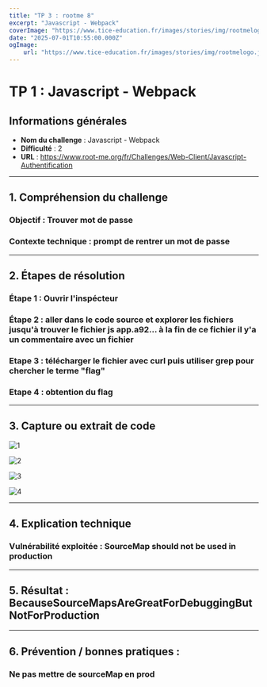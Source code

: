 ```yaml
---
title: "TP 3 : rootme 8"
excerpt: "Javascript - Webpack"
coverImage: "https://www.tice-education.fr/images/stories/img/rootmelogo.jpg"
date: "2025-07-01T10:55:00.000Z"
ogImage:
    url: "https://www.tice-education.fr/images/stories/img/rootmelogo.jpg"
---
```


# TP 1 : Javascript - Webpack

## Informations générales

-   **Nom du challenge** : Javascript - Webpack
-   **Difficulté** : 2
-   **URL** : https://www.root-me.org/fr/Challenges/Web-Client/Javascript-Authentification

---

## 1. Compréhension du challenge

### Objectif : Trouver mot de passe

### Contexte technique : prompt de rentrer un mot de passe

---

## 2. Étapes de résolution

### Étape 1 : Ouvrir l'inspécteur

### Étape 2 : aller dans le code source et explorer les fichiers jusqu'à trouver le fichier js app.a92... à la fin de ce fichier il y'a un commentaire avec un fichier

### Etape 3 : télécharger le fichier avec curl puis utiliser grep pour chercher le terme "flag"

### Etape 4 : obtention du flag

---

## 3. Capture ou extrait de code

![1](https://cdn.discordapp.com/attachments/1020343302052118589/1389539304287633490/Capture_decran_2025-07-01_a_11.31.47.png?ex=6864fcd2&is=6863ab52&hm=a73573363b4ab5dd0140b7c57830051af29d458aa4c57e02e96be96f2f142c67&)

![2](https://cdn.discordapp.com/attachments/1020343302052118589/1389539304782565406/Capture_decran_2025-07-01_a_11.32.06.png?ex=6864fcd2&is=6863ab52&hm=aafd08212b3b7a23fe72aae0afe162af48562219ecd0ad85696d63f54b66ce5d&)

![3](https://cdn.discordapp.com/attachments/1020343302052118589/1389539305147600917/Capture_decran_2025-07-01_a_11.32.31.png?ex=6864fcd2&is=6863ab52&hm=0e5d9e0b4e44fe157c8b9face8f38917753a299b9726c0f27942d39df481b611&)

![4](https://cdn.discordapp.com/attachments/1020343302052118589/1389539305491267674/Capture_decran_2025-07-01_a_11.32.39.png?ex=6864fcd2&is=6863ab52&hm=2ed1f721a5c9ecfcd7deaf7e8ffb0d2492216b098b75ae158d6d3061439daefa&)

---

## 4. Explication technique

### Vulnérabilité exploitée : SourceMap should not be used in production

---

## 5. Résultat : BecauseSourceMapsAreGreatForDebuggingButNotForProduction

---

## 6. Prévention / bonnes pratiques :

### Ne pas mettre de sourceMap en prod
